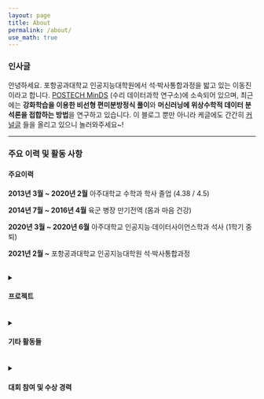 ```yaml
---
layout: page
title: About
permalink: /about/
use_math: true
---
```

### 인사글 
안녕하세요. 포항공과대학교 인공지능대학원에서 석·박사통합과정을 밟고 있는 이동진이라고 합니다. 
[POSTECH MinDS](https://minds.postech.ac.kr) (수리 데이터과학 연구소)에 소속되어 있으며, 최근에는 **강화학습을 이용한 비선형 편미분방정식 풀이**와 
**머신러닝에 위상수학적 데이터 분석론을 접합하는 방법**을 연구하고 있습니다.
이 블로그 뿐만 아니라 케글에도 간간히 [커널글](https://www.kaggle.com/micajoumathematics) 들을 올리고 있으니 놀러와주세요~!<br/> 

---

### 주요 이력 및 활동 사항

#### 주요이력

**2013년 3월 ~ 2020년 2월** 아주대학교 수학과 학사 졸업 (4.38 / 4.5)

**2014년 7월 ~ 2016년 4월** 육군 병장 만기전역 (몸과 마음 건강)

**2020년 3월 ~ 2020년 6월** 아주대학교 인공지능·데이터사이언스학과 석사 (1학기 중퇴)

**2021년 2월 ~** 포항공과대학교 인공지능대학원 석·박사통합과정

<br/>

<details>
<summary class="ex1">
<h4>프로젝트</h4>
</summary>
<div markdown="1">

**2022년 1월 ~** 7차원적 망원경과 AI 기술을 접목한 다중신호 천문학 연구 (과학난제도전융합연구개발사업)

- CNN과 TDA를 이용한 돌발천체 탐지 모형 개선

<br>

**2021년 7월 ~ 2022년 2월** 측지 정보의 지구변화 감지 활용 시스템 개념 설계 연구 (국토지리정보원 용역과제)

- Robust Random Cut Forest를 사용한 이상감지 모형 개발
  
<br>

**2020년 2월 ~ 2020년 5월** 위상수학적 데이터 분석을 이용한 이상거래 탐지시스템 고도화 검증 (국민은행 용역과제)

- 보안 이슈로 자세한 내용 생략!

<br>

**2019년 5월 ~ 2019년 12월** 세종 VLBI 안테나 파라미터 산정연구 (국토지리정보원 용역과제)

- 세종 VLBI 안테나 결합측량 데이터 분석 및 시각화 프로그램 개발
- 기존에 있던 원의 중심을 추정하는 모델과 최소 오차제곱법을 통한 원의 중심 추정 모델을 결합하여 새로운 원의 중심 추정 모델을 제시
- 세종 VLBI 안테나의 기준점 및 교차축 산정

<br>

**2018년 7월 ~ 2019년 2월** 우주측지기술을 이용한 지구회전정보 분석기법 및 활용방안 연구 (국토지리정보원 용역과제)

- 지구회전 관측 데이터와 모델 데이터 분석 및 시각화
- 위상수학적 데이터 분석과 딥러닝을 사용하여 현재 지구회전 모델을 검증하는 방법 제안

<br>

</div>
</details>

<br/>

<details>
<summary class="ex1">
<h4>기타 활동들</h4>
</summary>
<div markdown="1">

**2022년 9월 ~ 2022년 12월** 강화학습 논문 리뷰 스터디 9기
- 발표: [Hindsight Credit Assignment](https://github.com/utilForever/rl-paper-study/blob/main/9th/221121%20-%20Hindsight%20Credit%20Assignment%2C%20A.%20Harutyunyan%20et%20al%2C%202019.pdf)
  
<br>

**2022년 9월 ~ 2022년 12월** 가짜연구소 5기 `중급 파이썬` 러너
- 도서: 전문가를 위한 파이썬
- 정리: [링크](https://github.com/HongB1/Fluent-Python/tree/master/%EC%9D%B4%EB%8F%99%EC%A7%84)

<br>

**2022년 3월 ~ 2022년 7월** 가짜연구소 4기 `강화학습 첫걸음` 러너
- 강의: [CS234: Reinforcement Learning, Winter 2019](https://www.youtube.com/playlist?list=PLoROMvodv4rOSOPzutgyCTapiGlY2Nd8u)

<br>

**2021년 7월 ~ 2021년 12월** 가짜연구소 3기 `Graph + ML = ?` 러너

- 도서: [Graph Representation Learning Book](https://www.cs.mcgill.ca/~wlh/grl_book/)
- 강의: [CS224W](https://www.youtube.com/playlist?list=PLoROMvodv4rPLKxIpqhjhPgdQy7imNkDn)

<br>

**2021년 3월 ~ 2021년 12월** [POSTECH SIAM Student Chapter](https://minds.postech.ac.kr/postechstudentchapter) 부회장

- `POSTECH SIAM Student Chapter`는 미국의 응용산업수학 학회 [SIAM](https://siam.org)과 포스텍 수리 데이터과학 연구소의 지원을 받아 운영되는 학술교류단체로서
포스텍 내 응용산업수학 분야의 활발한 학술교류를 위한 커뮤니티를 활성화시키는 것을 목표로 하고 있습니다. 
- **2021년 4월 24일 ~ 2021년 4월 25일** [북경대학교 SIAM Student Chapter 와의 연합 컨퍼런스](http://minds.postech.ac.kr/conference-workshop/postech-peking-joint-siam-student-chapter-conference-2021/) 조직위원회
- **2021년 7월 23일 ~ 2021년 7월 24일** [2021 PSSC Summer School - Anomaly Detection and Robust Random Cut Forest](https://minds.postech.ac.kr/postechstudentchapter/summerschool2021/) 조직위원회 및 파이썬 기초 강연
- **2021년 12월 28일 ~ 2021년 12월 30일 / 2022년 01월 03일 ~ 2022년 01월 05일** [2022 PSSC MCM Camp](https://pssc2021.notion.site/2022-PSSC-MCM-Camp-a40304ca44154dea8706fd1c6fd6ad1f) 조직위원회 및 셀룰러 오토마타를 활용한 수학 모델링 강연

<br>

**2021년 3월 ~ 2021년 6월** 포스텍 강화학습 스터디

- 도서: [Grokking Deep Reinforcement Learning ](https://www.manning.com/books/grokking-deep-reinforcement-learning)

<br>

**2021년 2월 ~ 2021년 4월** 머신러닝 경진대회 스터디
- 도서: [데이콘 경진대회 1등 솔루션](https://wikibook.co.kr/dacon/)

<br>

**2019년 9월 ~ 2020년 9월** [딥러닝 논문 읽기 모임](https://github.com/Lilcob/-DL_PaperReadingMeeting/blob/master/readme.md)

- [Radam: On the variance of the adaptive learning rate and beyond](https://youtu.be/_F5_hgX_lSE)
- [AdamW: Decoupled weight decay regularization](https://youtu.be/-Sd_zH_LHBo)
- [Visualizing data using t-SNE](https://youtu.be/zCYKD3YfcSM)
- [Sharp Minima Can Generalize For Deep Nets](https://youtu.be/5E9SFe5WU1s)

<br>

**2019년 3월 ~ 2019년 12월** 아주대학교 수학과 산업수학 소학회 MiC 창설 및 부회장으로 활동

- 산업수학, 데이터 분석, 인공지능 분야에 관심있는 학생들을 위한 커뮤니티의 필요성을 느끼고 소학회를 창설하고 부회장으로 활동
- 다음과 같은 활동에 멘토로 참여
  - 케글 타이타닉 탑승객 데이터 분석 및 예측 모델 개발
  - 피부병 데이터 HMNIST 데이터 시각화 및 예측 모델 개발(CNN)
  - 케글 Understanding Clouds from Satellite Image 참여
  - 머신러닝 알고리즘 강의

<br>

</div>
</details>

<br/>

<details>
<summary class="ex1">
<h4>대회 참여 및 수상 경력</h4>
</summary>
<div markdown="1">

**2021년 11월** [2022 POSTECH OIBC CHALLENGE 태양광 발전량 예측 경진대회](https://o.solarkim.com/cmpt2022), 에이치에너지 & POSTECH OIBC
- 대회 주제: 신규 설치된 광명시 태양광 발전소의 다음날 매시간에 해당하는 태양광 발전량을 구간 예측
- 해결 방법: WaveNet 기반 태양광 발전량 확률 모형 (다음날 1시간 단위 기상 예보 -> 다음날 1시간 단위 발전량의 평균 및 표준 편차) 
- 결과: 1등 / 64팀, [github](https://github.com/HiddenBeginner/2022_OIBC_Competition)

<br>

**2021년 8월 ~ 2021년 9월** [Samsung AI Challenge for Scientific Discovery](https://dacon.io/competitions/official/235789/overview/description), 삼성전자 종합기술원 & Dacon
- 대회 주제: 주어진 분자의 SMILES 구조식을 이용하여 분자의 성질 (`ST1 Gap`) 예측
- 해결 방법: Relational GCN + Fold Ensemble
- 결과: 21등 / 220팀, [github](https://github.com/HiddenBeginner/samsung-ai-challenge)

<br>

**2020년 11월** [공공데이터 활용 수력 댐 강우예측 AI 경진대회](https://dacon.io/competitions/official/235646/overview/), 한국수력원자력(주) & Dacon
- 대회 주제: 기상 레이더에서 관측한 구름(반사도) 이미지 데이터를 이용하여, 미래의 구름(반사도) 이미지 예측
- 해결 방법: UNet with SSIM loss function, Averaging folds ensemble
- 결과: 29등 / 131팀, [github](https://github.com/HiddenBeginner/dacon-precipitation)

<br>

**2020년6월 ~ 2020년 7월** KaKao arena - Melon playlist continuation

- 대회 주제: 멜론 이용자들의 노래 플레이리스트 데이터를 활용하여 노래 추천 시스템을 만드는 대회  
- 해결 방법: Denoising auto-encoder 를 이용한 recommendation system 구축
- 결과: LB 28등 / 194팀, PB 포기  

<br>

**2019년 8월 ~ 2019년 11월** Kaggle - Understanding Clouds from Satellite Images

- 대회 주제: 위성 사진에서 4가지 구름 형태에 대응하는 영역을 분할하고 분류하는 대회
- 해결 방법: U-net with ResNet-34 backbone
- 결과: 1,104등 / 1,538팀

<br>

**2019년 6월  ~ 2019년 7월** Kakao arena - 브런치 사용자를 위한 글 추천 대회

- 대회 주제: 브런치의 사용자 소비기록 데이터를 이용하여 사용자에게 읽을 만한 브런치 글을 추천해주는 모델 개발
- 해결 방법: Implicit ALS factorization
- 결과: LB 33등 / 132팀, PB 포기

<br>

**2019년 4월 ~ 2019년 1월** Kaggle - Imateriallist (fashion) at 2019 FGVC6

- 대회 주제: 주어진 이미지로부터 의상의 영역을 분할하고, 의상의 카테고리와 특성을 예측하는 문제
- 해결 방법: Mask RCNN (Instance segmentation), ResNet (Multi label classification)
- 결과: 112등 / 242팀

<br>

**2018년 11월** 아주대학교 산업수학 경진대회

- 대회 주제: Fashion MNIST, Skin cancer HMNIST 정확성 경진
- 해결 방법: VGG like model + Dropout + Batchnormalization + Data augmentation + callback 기법들
- 결과: 1등 수상

<br>

**2018년 10월 ~ 2018년 11월** Dacon - Prediction the real transaction price of apartments

- 대회 주제: 서울/부산 지역 아파트 실 거래가 예측
- 해결 방법: 데이터 분석 및 전처리, Light GBM
- 결과: LB 5등, PB 실격 (대회 규칙 미숙지)

<br>

**2018년 7월 ~ 2018년 9월**  2018년 빅콘테스트 Analysis 분야 챔피언리그

- 대회 주제: NC soft의 <블레이드앤소울> 유저의 이탈 여부 예측
- 해결 방법: 데이터 분석 및 전처리 후 Random forest + Stacking
- 결과: 예선 LB 10위, 본선 발표 평가 불합격

<br>

**2018년 2월** The Mathetatical Contest in Modelling 참여

- 대회 주제: 50년 이후의 언어 사용 인구 수 변화 예측
- 해결 방법: 선형대수를 이용한 Polynomial interpolation 사용
- 결과: successful participant (포기하지 않고 제출하면 받는 상)

<br>

**2017년 11월** 아주대학교 산업수학 경진대회 참여

- 대회 주제: Fashion MNIST 정확도 경진
- 해결 방법: VGG like CNN 사용
- 결과: 3등 수상

<br>

</div>
</details>